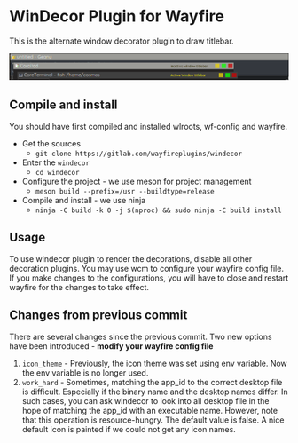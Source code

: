 # WinDecor Plugin for Wayfire

This is the alternate window decorator plugin to draw titlebar.

![image](screenshot.webp)

## Compile and install
You should have first compiled and installed wlroots, wf-config and wayfire.

- Get the sources
  - `git clone https://gitlab.com/wayfireplugins/windecor`
- Enter the `windecor`
  - `cd windecor`
- Configure the project - we use meson for project management
  - `meson build --prefix=/usr --buildtype=release`
- Compile and install - we use ninja
  - `ninja -C build -k 0 -j $(nproc) && sudo ninja -C build install`

## Usage
To use windecor plugin to render the decorations, disable all other decoration plugins. You may use wcm to configure your wayfire config file.
If you make changes to the configurations, you will have to close and restart wayfire for the changes to take effect.

## Changes from previous commit
There are several changes since the previous commit. Two new options have been introduced - **modify your wayfire config file**
1. `icon_theme` - Previously, the icon theme was set using env variable. Now the env variable is no longer used.
2. `work_hard` - Sometimes, matching the app_id to the correct desktop file is difficult. Especially if the binary name and the desktop names
differ. In such cases, you can ask windecor to look into all desktop file in the hope of matching the app_id with an executable name. However,
note that this operation is resource-hungry. The default value is false. A nice default icon is painted if we could not get any icon names.
